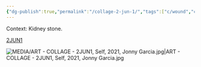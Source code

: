 ```yaml
---
{"dg-publish":true,"permalink":"/collage-2-jun-1/","tags":["c/wound","c/pain","c/kidney-stone","c/N/jonny","c/pipe","c/line","c/colour-red","c/colour-black","collage/year-2021","collage/series/self"],"created":"2024-06-28T12:56:47.000-04:00","updated":"2025-08-28T13:54:52.826-04:00"}
---
```



Context: Kidney stone.

[2JUN1](https://www.instagram.com/p/CQbm7-dBarE/)

![MEDIA/ART - COLLAGE - 2JUN1, Self, 2021, Jonny Garcia.jpg|ART - COLLAGE - 2JUN1, Self, 2021, Jonny Garcia.jpg](/img/user/MEDIA/ART%20-%20COLLAGE%20-%202JUN1,%20Self,%202021,%20Jonny%20Garcia.jpg)

